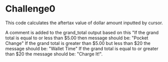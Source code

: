 # **Challenge0** 
This code calculates the aftertax value of dollar amount inputted by cursor.


A comment is added to the grand_total output based on this "If the grand total is equal to or less than $5.00 then message should be: "Pocket Change"
If the grand total is greater than $5.00 but less than $20 the message should be: "Wallet Time"
If the grand total is equal to or greater than $20 the message should be: "Charge It!".




